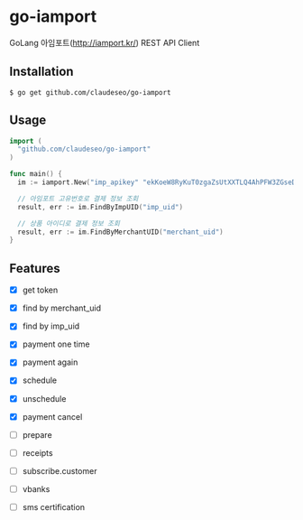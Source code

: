 # go-iamport
GoLang 아임포트(http://iamport.kr/) REST API Client

## Installation
```shell
$ go get github.com/claudeseo/go-iamport
```

## Usage
```go
import (
  "github.com/claudeseo/go-iamport"
)

func main() {
  im := iamport.New("imp_apikey" "ekKoeW8RyKuT0zgaZsUtXXTLQ4AhPFW3ZGseDA6bkA5lamv9OqDMnxyeB9wqOsuO9W3Mx9YSJ4dTqJ3f")

  // 아임포트 고유번호로 결제 정보 조회
  result, err := im.FindByImpUID("imp_uid")

  // 상품 아이디로 결제 정보 조회
  result, err := im.FindByMerchantUID("merchant_uid")
}
```

## Features
- [x] get token
- [x] find by merchant_uid
- [x] find by imp_uid
- [x] payment one time
- [x] payment again
- [x] schedule
- [x] unschedule
- [x] payment cancel
- [ ] prepare
- [ ] receipts
- [ ] subscribe.customer
- [ ] vbanks
- [ ] sms certification


